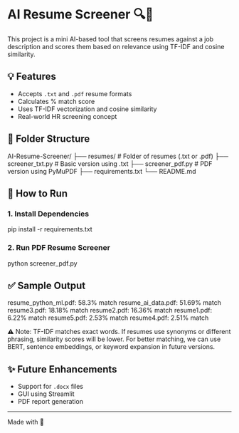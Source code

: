 # AI Resume Screener 🔍📄

This project is a mini AI-based tool that screens resumes against a job description and scores them based on relevance using TF-IDF and cosine similarity.

## 💡 Features
- Accepts `.txt` and `.pdf` resume formats
- Calculates % match score
- Uses TF-IDF vectorization and cosine similarity
- Real-world HR screening concept

## 📁 Folder Structure

AI-Resume-Screener/
├── resumes/ # Folder of resumes (.txt or .pdf)
├── screener_txt.py # Basic version using .txt
├── screener_pdf.py # PDF version using PyMuPDF
├── requirements.txt
└── README.md

## 🔧 How to Run

### 1. Install Dependencies
pip install -r requirements.txt


### 2. Run PDF Resume Screener
python screener_pdf.py

## ✅ Sample Output

resume_python_ml.pdf: 58.3% match
resume_ai_data.pdf: 51.69% match
resume3.pdf: 18.18% match
resume2.pdf: 16.36% match
resume1.pdf: 6.22% match
resume5.pdf: 2.53% match
resume4.pdf: 2.51% match

⚠️ Note: TF-IDF matches exact words. If resumes use synonyms or different phrasing, similarity scores will be lower. For better matching, we can use BERT, sentence embeddings, or keyword expansion in future versions.


## ✨ Future Enhancements
- Support for `.docx` files
- GUI using Streamlit
- PDF report generation

---

Made with 💙